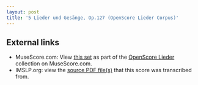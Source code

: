 ```yaml
---
layout: post
title: '5 Lieder und Gesänge, Op.127 (OpenScore Lieder Corpus)'
---
```


## External links

- MuseScore.com: View [this set] as part of the [OpenScore Lieder] collection on MuseScore.com.
- IMSLP.org: view the [source PDF file(s)][IMSLP] that this score was transcribed from.

[IMSLP]: https://imslp.org/wiki/Special:ReverseLookup/271937
[this set]: https://musescore.com/openscore-lieder-corpus/sets/5109333
[OpenScore Lieder]: https://musescore.com/openscore-lieder-corpus
